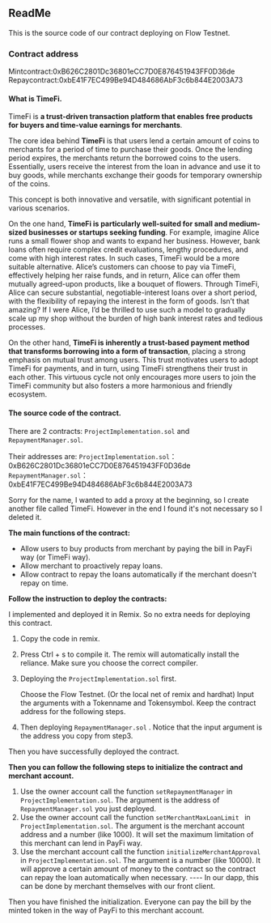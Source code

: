 ## ReadMe

This is the source code of our contract deploying on Flow Testnet. 

### Contract address
Mintcontract:0xB626C2801Dc36801eCC7D0E876451943FF0D36de
Repaycontract:0xbE41F7EC499Be94D484686AbF3c6b844E2003A73



#### What is TimeFi.

TimeFi is **a trust-driven transaction platform that enables free products for buyers and time-value earnings for merchants**.

The core idea behind **TimeFi** is that users lend a certain amount of coins to merchants for a period of time to purchase their goods. Once the lending period expires, the merchants return the borrowed coins to the users. Essentially, users receive the interest from the loan in advance and use it to buy goods, while merchants exchange their goods for temporary ownership of the coins.

This concept is both innovative and versatile, with significant potential in various scenarios.

On the one hand, **TimeFi is particularly well-suited for small and medium-sized businesses or startups seeking funding**. For example, imagine Alice runs a small flower shop and wants to expand her business. However, bank loans often require complex credit evaluations, lengthy procedures, and come with high interest rates. In such cases, TimeFi would be a more suitable alternative. Alice’s customers can choose to pay via TimeFi, effectively helping her raise funds, and in return, Alice can offer them mutually agreed-upon products, like a bouquet of flowers. Through TimeFi, Alice can secure substantial, negotiable-interest loans over a short period, with the flexibility of repaying the interest in the form of goods. Isn’t that amazing? If I were Alice, I’d be thrilled to use such a model to gradually scale up my shop without the burden of high bank interest rates and tedious processes.

On the other hand, **TimeFi is inherently a trust-based payment method that transforms borrowing into a form of transaction**, placing a strong emphasis on mutual trust among users. This trust motivates users to adopt TimeFi for payments, and in turn, using TimeFi strengthens their trust in each other. This virtuous cycle not only encourages more users to join the TimeFi community but also fosters a more harmonious and friendly ecosystem.



#### The source code of the contract.

There are 2 contracts: `ProjectImplementation.sol` and `RepaymentManager.sol`. 

Their addresses are:
`ProjectImplementation.sol`：0xB626C2801Dc36801eCC7D0E876451943FF0D36de
`RepaymentManager.sol`：0xbE41F7EC499Be94D484686AbF3c6b844E2003A73

Sorry for the name, I wanted to add a proxy at the beginning, so I create another file called TimeFi. However in the end I found it's not necessary so I deleted it.

**The main functions of the contract:**

- Allow users to buy products from merchant by paying the bill in PayFi way (or TimeFi way).
- Allow merchant to proactively repay loans.
- Allow contract to repay the loans automatically if the merchant doesn't repay on time.



**Follow the instruction to deploy the contracts:**

I implemented and deployed it in Remix. So no extra needs for deploying this contract.

1. Copy the code in remix.

2. Press Ctrl + s to compile it. The remix will automatically install the reliance. Make sure you choose the correct compiler.

3. Deploying the `ProjectImplementation.sol`  first. 

   Choose the Flow Testnet. (Or the local net of remix and hardhat)
   Input the arguments with a Tokenname and Tokensymbol. Keep the contract address for the following steps.

4. Then deploying `RepaymentManager.sol` . Notice that the input argument is the address you copy from step3.

Then you have successfully deployed the contract.



**Then you can follow the following steps to initialize the contract and merchant account.**

1. Use the owner account call the function `setRepaymentManager` in `ProjectImplementation.sol`. The argument is the address of `RepaymentManager.sol` you just deployed.
2. Use the owner account call the function `setMerchantMaxLoanLimit `  in  `ProjectImplementation.sol`. The argument is the merchant account address and a number (like 1000). It will set the maximum limitation of this merchant can lend in PayFi way.
3. Use the merchant account call the function `initializeMerchantApproval` in `ProjectImplementation.sol`. The argument is a number (like 10000). It will approve a certain amount of money to the contract so the contract can repay the loan automatically when necessary. ---- In our dapp, this can be done by merchant themselves with our front client.



Then you have finished the initialization. Everyone can pay the bill by the minted token in the way of PayFi to this merchant account.